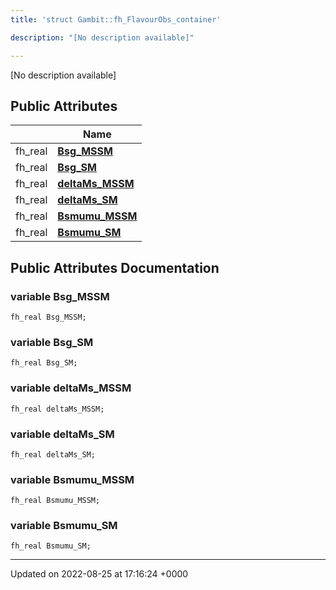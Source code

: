 ```yaml
---
title: 'struct Gambit::fh_FlavourObs_container'

description: "[No description available]"

---
```









[No description available]

## Public Attributes

|                | Name           |
| -------------- | -------------- |
| fh_real | **[Bsg_MSSM](/documentation/code/classes/structgambit_1_1fh__flavourobs__container/#variable-bsg-mssm)**  |
| fh_real | **[Bsg_SM](/documentation/code/classes/structgambit_1_1fh__flavourobs__container/#variable-bsg-sm)**  |
| fh_real | **[deltaMs_MSSM](/documentation/code/classes/structgambit_1_1fh__flavourobs__container/#variable-deltams-mssm)**  |
| fh_real | **[deltaMs_SM](/documentation/code/classes/structgambit_1_1fh__flavourobs__container/#variable-deltams-sm)**  |
| fh_real | **[Bsmumu_MSSM](/documentation/code/classes/structgambit_1_1fh__flavourobs__container/#variable-bsmumu-mssm)**  |
| fh_real | **[Bsmumu_SM](/documentation/code/classes/structgambit_1_1fh__flavourobs__container/#variable-bsmumu-sm)**  |

## Public Attributes Documentation

### variable Bsg_MSSM

```
fh_real Bsg_MSSM;
```


### variable Bsg_SM

```
fh_real Bsg_SM;
```


### variable deltaMs_MSSM

```
fh_real deltaMs_MSSM;
```


### variable deltaMs_SM

```
fh_real deltaMs_SM;
```


### variable Bsmumu_MSSM

```
fh_real Bsmumu_MSSM;
```


### variable Bsmumu_SM

```
fh_real Bsmumu_SM;
```


-------------------------------

Updated on 2022-08-25 at 17:16:24 +0000